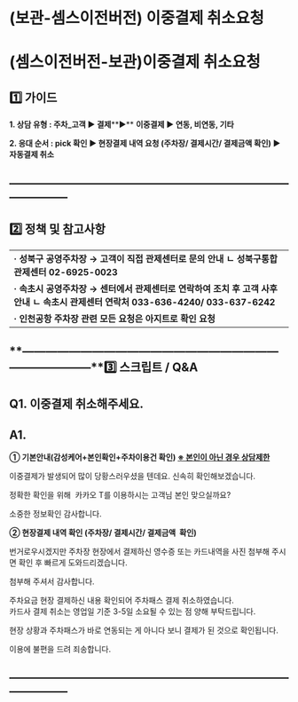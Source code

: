 # (보관-셈스이전버전) 이중결제 취소요청

**(셈스이전버전-보관)이중결제 취소요청**
========================

**1️⃣ 가이드**
-----------

**1. 상담 유형 : 주차\_고객 ▶ 결제****▶** **이중결제 ▶ 연동, 비연동, 기타**

**2. 응대 순서 : pick 확인 ▶ 현장결제 내역 요청 (주차장/ 결제시간/ 결제금액 확인) ▶ 자동결제 취소**

**―****―****―****―****―****―****―****―****―****―****―****―****―****―****―****―****―****―****―****―****―****―****―****―****―****―****―****―****―**
-------------------------------------------------------------------------------------------------------------------------------------------------

**2️⃣ 정책 및 참고사항**
-----------------

|  |
| --- |
| **· 성북구 공영주차장 → 고객이 직접 관제센터로 문의 안내**  **ㄴ 성북구통합관제센터 02-6925-0023** |
| **· 속초시 공영주차장 → 센터에서 관제센터로 연락하여 조치 후 고객 사후 안내**  **ㄴ 속초시 관제센터 연락처 033-636-4240/ 033-637-6242** |
| **· 인천공항 주차장 관련 모든 요청은 아지트로 확인 요청** |

**―****―****―****―****―****―****―****―****―****―****―****―****―****―****―****―****―****―****―****―****―****―****―****―****―****―****―****―****―****3️⃣ 스크립트 / Q&A**
-------------------------------------------------------------------------------------------------------------------------------------------------------------------

**Q1. 이중결제 취소해주세요.**
--------------------

**A1.**
-------

**① 기본안내(감성케어+본인확인+주차이용건 확인) **[**※ 본인이 아닌 경우 상담제한**](https://kakaomobilitysupport.zendesk.com/hc/ko/articles/29203184881177--%EC%B1%84%ED%8C%85-%EA%B3%B5%ED%86%B5-%EB%B6%84%EC%8B%A4%EB%AC%BC-%EB%B0%9C%EC%83%9D-%ED%9C%B4%EB%8C%80%ED%8F%B0-%ED%95%B8%EB%93%9C%ED%8F%B0#h_01JDTX32AMXE1T1CWX0RH30MWR)****

이중결제가 발생되어 많이 당황스러우셨을 텐데요. 신속히 확인해보겠습니다.

정확한 확인을 위해  카카오 T를 이용하시는 고객님 본인 맞으실까요?

소중한 정보확인 감사합니다.

**② 현장결제 내역 확인 (주차장/ 결제시간/ 결제금액  확인)**

번거로우시겠지만 주차장 현장에서 결제하신 영수증 또는 카드내역을 사진 첨부해 주시면 확인 후 빠르게 도와드리겠습니다.

첨부해 주셔서 감사합니다.

주차요금 현장 결제하신 내용 확인되어 주차패스 결제 취소하였습니다.  
카드사 결제 취소는 영업일 기준 3-5일 소요될 수 있는 점 양해 부탁드립니다.

현장 상황과 주차패스가 바로 연동되는 게 아니다 보니 결제가 된 것으로 확인됩니다.

이용에 불편을 드려 죄송합니다.

**―****―****―****―****―****―****―****―****―****―****―****―****―****―****―****―****―****―****―****―****―****―****―****―****―****―****―****―****―**
-------------------------------------------------------------------------------------------------------------------------------------------------